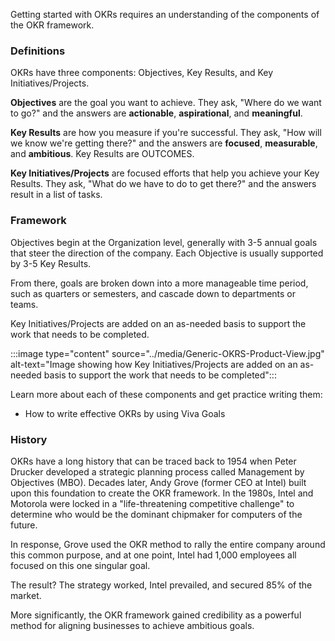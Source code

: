 Getting started with OKRs requires an understanding of the components of the OKR framework.

### Definitions

OKRs have three components: Objectives, Key Results, and Key Initiatives/Projects.

**Objectives** are the goal you want to achieve. They ask, "Where do we want to go?" and the answers are **actionable**, **aspirational**, and **meaningful**.

**Key Results** are how you measure if you're successful. They ask, "How will we know we're getting there?" and the answers are **focused**, **measurable**, and **ambitious**. Key Results are OUTCOMES.

**Key Initiatives/Projects** are focused efforts that help you achieve your Key Results. They ask, "What do we have to do to get there?" and the answers result in a list of tasks.

### Framework

Objectives begin at the Organization level, generally with 3-5 annual goals that steer the direction of the company. Each Objective is usually supported by 3-5 Key Results.

From there, goals are broken down into a more manageable time period, such as quarters or semesters, and cascade down to departments or teams.

Key Initiatives/Projects are added on an as-needed basis to support the work that needs to be completed.

:::image type="content" source="../media/Generic-OKRS-Product-View.jpg" alt-text="Image showing how Key Initiatives/Projects are added on an as-needed basis to support the work that needs to be completed":::

Learn more about each of these components and get practice writing them:

- How to write effective OKRs by using Viva Goals

### History

OKRs have a long history that can be traced back to 1954 when Peter Drucker developed a strategic planning process called Management by Objectives (MBO). Decades later, Andy Grove (former CEO at Intel) built upon this foundation to create the OKR framework. In the 1980s, Intel and Motorola were locked in a "life-threatening competitive challenge" to determine who would be the dominant chipmaker for computers of the future.

In response, Grove used the OKR method to rally the entire company around this common purpose, and at one point, Intel had 1,000 employees all focused on this one singular goal.  

The result? The strategy worked, Intel prevailed, and secured 85% of the market.

More significantly, the OKR framework gained credibility as a powerful method for aligning businesses to achieve ambitious goals.
